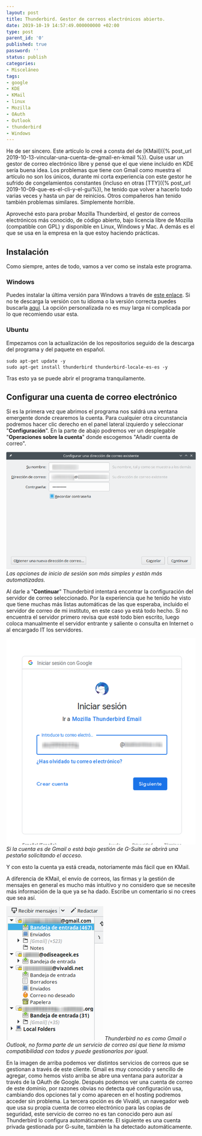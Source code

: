 ```yaml
---
layout: post
title: Thunderbird. Gestor de correos electrónicos abierto.
date: 2019-10-19 14:57:49.000000000 +02:00
type: post
parent_id: '0'
published: true
password: ''
status: publish
categories:
- Misceláneo
tags:
- google
- KDE
- KMail
- linux
- Mozilla
- OAuth
- Outlook
- thunderbird
- Windows
---
```

He de ser sincero. Este artículo lo creé a consta del de [KMail]({% post_url 2019-10-13-vincular-una-cuenta-de-gmail-en-kmail %}). Quise usar un gestor de correo electrónico libre y pensé que el que viene incluido en KDE sería buena idea. Los problemas que tiene con Gmail como muestra el artículo no son los únicos, durante mi corta experiencia con este gestor he sufrido de congelamientos constantes (incluso en otras [TTY]({% post_url 2019-10-09-que-es-el-cli-y-el-gui%}), he tenido que volver a hacerlo todo varias veces y hasta un par de reinicios. Otros compañeros han tenido también problemas similares. Simplemente horrible.

Aproveché esto para probar Mozilla Thunderbird, el gestor de correos electrónicos más conocido, de código abierto, bajo licencia libre de Mozilla (compatible con GPL) y disponible en Linux, Windows y Mac. A demás es el que se usa en la empresa en la que estoy haciendo prácticas.

## Instalación

Como siempre, antes de todo, vamos a ver como se instala este programa.

### Windows

Puedes instalar la última versión para Windows a través de <a href="https://www.thunderbird.net/es-ES/" target="_blank">este enlace</a>. Si no te descarga la versión con tu idioma o la versión correcta puedes buscarla <a href="https://www.thunderbird.net/es-ES/thunderbird/all/" target="_blank">aquí</a>. La opción personalizada no es muy larga ni complicada por lo que recomiendo usar esta.

### Ubuntu

Empezamos con la actualización de los repositorios seguido de la descarga del programa y del paquete en español.

```terminal
sudo apt-get update -y
sudo apt-get install thunderbird thunderbird-locale-es-es -y
```

Tras esto ya se puede abrir el programa tranquilamente.

## Configurar una cuenta de correo electrónico

Si es la primera vez que abrimos el programa nos saldrá una ventana emergente donde crearemos la cuenta. Para cualquier otra circunstancia podremos hacer clic derecho en el panel lateral izquierdo y seleccionar "<strong>Configuración</strong>". En la parte de abajo podremos ver un desplegable "<strong>Operaciones sobre la cuenta</strong>" donde escogemos "Añadir cuenta de correo".

![](/assets/2019/10/instituto-correo.png)
_Las opciones de inicio de sesión son más simples y están más automatizadas._

Al darle a "<strong>Continuar</strong>" Thunderbird intentará encontrar la configuración del servidor de correo seleccionado. Por la experiencia que he tenido he visto que tiene muchas más listas automáticas de las que esperaba, incluido el servidor de correo de mi instituto, en este caso ya está todo hecho. Si no encuentra el servidor primero revisa que esté todo bien escrito, luego coloca manualmente el servidor entrante y saliente o consulta en Internet o al encargado IT los servidores.

![](/assets/2019/10/gsuite-thunderbird.png)
_Si la cuenta es de Gmail o está bajo gestión de G-Suite se abrirá una pestaña solicitando el acceso._

Y con esto la cuenta ya está creada, notoriamente más fácil que en KMail.

A diferencia de KMail, el envío de correos, las firmas y la gestión de mensajes en general es mucho más intuitivo y no considero que se necesite más información de la que ya se ha dado. Escribe un comentario si no crees que sea así.

![](/assets/2019/10/bandeja-de-entrada.png)
_Thunderbird no es como Gmail o Outlook, no forma parte de un servicio de correo así que tiene la misma compatibilidad con todos y puede gestionarlos por igual._

En la imagen de arriba podemos ver distintos servicios de correos que se gestionan a través de este cliente. Gmail es muy conocido y sencillo de agregar, como hemos visto arriba se abre una ventana para autorizar a través de la OAuth de Google. Después podemos ver una cuenta de correo de este dominio, por razones obvias no detecta qué configuración usa, cambiando dos opciones tal y como aparecen en el hosting podremos acceder sin problema. La tercera opción es de Vivaldi, un navegador web que usa su propia cuenta de correo electrónico para las copias de seguridad, este servicio de correo no es tan conocido pero aun así Thunderbird lo configura automáticamente. El siguiente es una cuenta privada gestionada por G-suite, también la ha detectado automáticamente.